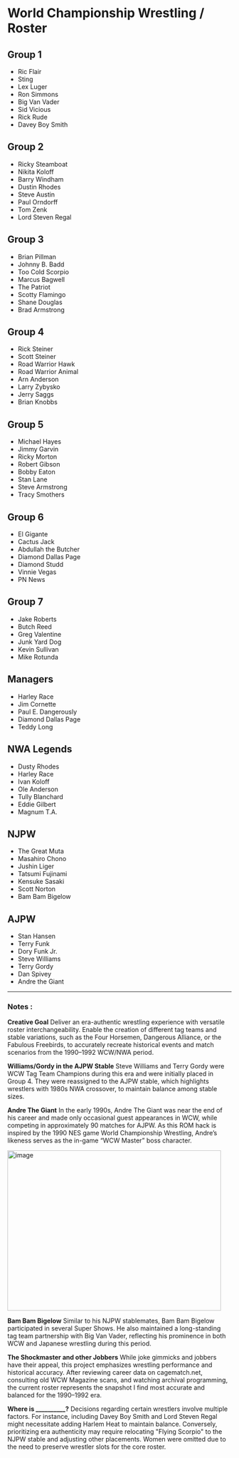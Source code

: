 # World Championship Wrestling / Roster

## Group 1
- Ric Flair
- Sting
- Lex Luger
- Ron Simmons
- Big Van Vader
- Sid Vicious
- Rick Rude
- Davey Boy Smith

## Group 2
- Ricky Steamboat
- Nikita Koloff
- Barry Windham
- Dustin Rhodes
- Steve Austin
- Paul Orndorff
- Tom Zenk
- Lord Steven Regal

## Group 3
- Brian Pillman
- Johnny B. Badd
- Too Cold Scorpio
- Marcus Bagwell
- The Patriot
- Scotty Flamingo
- Shane Douglas
- Brad Armstrong

## Group 4
- Rick Steiner
- Scott Steiner
- Road Warrior Hawk
- Road Warrior Animal
- Arn Anderson
- Larry Zybysko
- Jerry Saggs
- Brian Knobbs

## Group 5
- Michael Hayes
- Jimmy Garvin
- Ricky Morton
- Robert Gibson
- Bobby Eaton
- Stan Lane
- Steve Armstrong
- Tracy Smothers

## Group 6
- El Gigante
- Cactus Jack
- Abdullah the Butcher
- Diamond Dallas Page
- Diamond Studd
- Vinnie Vegas
- PN News

## Group 7
- Jake Roberts
- Butch Reed
- Greg Valentine
- Junk Yard Dog
- Kevin Sullivan
- Mike Rotunda

## Managers
- Harley Race
- Jim Cornette
- Paul E. Dangerously
- Diamond Dallas Page
- Teddy Long

## NWA Legends
- Dusty Rhodes
- Harley Race
- Ivan Koloff
- Ole Anderson
- Tully Blanchard
- Eddie Gilbert
- Magnum T.A.

## NJPW
- The Great Muta
- Masahiro Chono
- Jushin Liger
- Tatsumi Fujinami
- Kensuke Sasaki
- Scott Norton
- Bam Bam Bigelow

## AJPW
- Stan Hansen
- Terry Funk
- Dory Funk Jr.
- Steve Williams
- Terry Gordy
- Dan Spivey
- Andre the Giant

---

### Notes :

**Creative Goal**
Deliver an era-authentic wrestling experience with versatile roster interchangeability. Enable the creation of different tag teams and stable variations, such as the Four Horsemen, Dangerous Alliance, or the Fabulous Freebirds, to accurately recreate historical events and match scenarios from the 1990–1992 WCW/NWA period.

**Williams/Gordy in the AJPW Stable**
Steve Williams and Terry Gordy were WCW Tag Team Champions during this era and were initially placed in Group 4. They were reassigned to the AJPW stable, which highlights wrestlers with 1980s NWA crossover, to maintain balance among stable sizes.

**Andre The Giant**
In the early 1990s, Andre The Giant was near the end of his career and made only occasional guest appearances in WCW, while competing in approximately 90 matches for AJPW. As this ROM hack is inspired by the 1990 NES game World Championship Wrestling, Andre’s likeness serves as the in-game “WCW Master” boss character.

<img width="480" height="360" alt="image" src="https://github.com/user-attachments/assets/48976ec4-64c3-4caf-b5bd-29b411dcce8d" />

**Bam Bam Bigelow**
Similar to his NJPW stablemates, Bam Bam Bigelow participated in several Super Shows. He also maintained a long-standing tag team partnership with Big Van Vader, reflecting his prominence in both WCW and Japanese wrestling during this period.

**The Shockmaster and other Jobbers**
While joke gimmicks and jobbers have their appeal, this project emphasizes wrestling performance and historical accuracy. After reviewing career data on cagematch.net, consulting old WCW Magazine scans, and watching archival programming, the current roster represents the snapshot I find most accurate and balanced for the 1990–1992 era.

**Where is __________?**
Decisions regarding certain wrestlers involve multiple factors. For instance, including Davey Boy Smith and Lord Steven Regal might necessitate adding Harlem Heat to maintain balance. Conversely, prioritizing era authenticity may require relocating "Flying Scorpio" to the NJPW stable and adjusting other placements. Women were omitted due to the need to preserve wrestler slots for the core roster.






